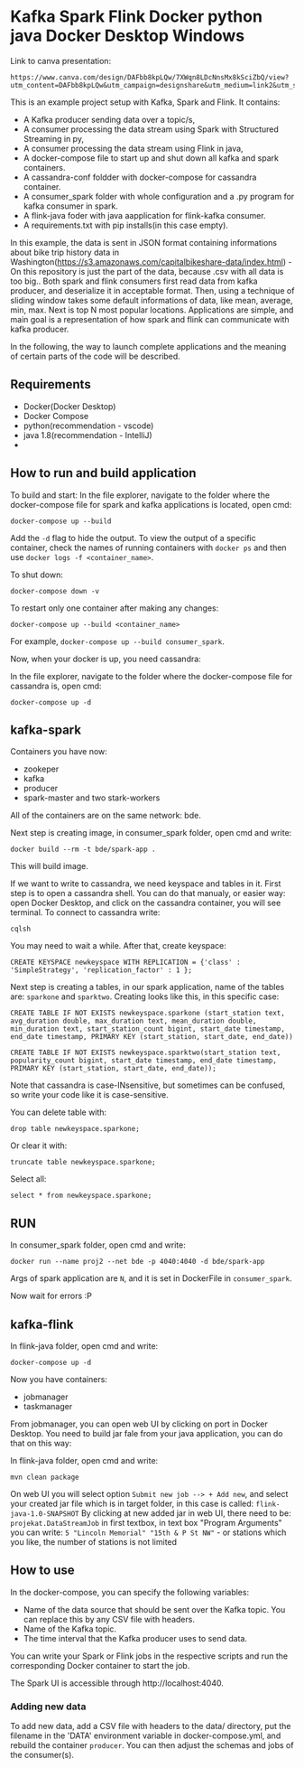 # Kafka Spark Flink Docker python java Docker Desktop Windows

Link to canva presentation:
```
https://www.canva.com/design/DAFbb8kpLQw/7XWqn8LDcNnsMx8kSciZbQ/view?utm_content=DAFbb8kpLQw&utm_campaign=designshare&utm_medium=link2&utm_source=sharebutton
```

This is an example project setup with Kafka, Spark and Flink. It contains:
* A Kafka producer sending data over a topic/s,
* A consumer processing the data stream using Spark with Structured Streaming in py,
* A consumer processing the data stream using Flink in java,
* A docker-compose file to start up and shut down all kafka and spark containers.
* A cassandra-conf foldder with docker-compose for cassandra container.
* A consumer_spark folder with whole configuration and a .py program for kafka consumer in spark.
* A flink-java foder with java aapplication for flink-kafka consumer.
* A requirements.txt with pip installs(in this case empty).

In this example, the data is sent in JSON format containing informations about bike trip history data in Washington(https://s3.amazonaws.com/capitalbikeshare-data/index.html) - On this repository is just the part of the data, because .csv with all data is too big..
Both spark and flink consumers first read data from kafka producer, and deserialize it in acceptable format. Then, using a technique of sliding window
takes some default informations of data, like mean, average, min, max. Next is top N most popular locations.
Applications are simple, and main goal is a representation of how spark and flink can communicate with kafka producer.

In the following, the way to launch complete applications and the meaning of certain parts of the code will be described.

## Requirements
* Docker(Docker Desktop)
* Docker Compose
* python(recommendation - vscode)
* java 1.8(recommendation - IntelliJ)
* 
## How to run and build application 
To build and start:
In the file explorer, navigate to the folder where the docker-compose file for spark and kafka applications is located, open cmd:
```
docker-compose up --build
```
Add the `-d` flag to hide the output. To view the output of a specific container, check the names of running containers with `docker ps` and then use `docker logs -f <container_name>`.

To shut down:

```
docker-compose down -v
```

To restart only one container after making any changes:

```
docker-compose up --build <container_name>
```
For example, `docker-compose up --build consumer_spark`.

Now, when your docker is up, you need cassandra:

In the file explorer, navigate to the folder where the docker-compose file for cassandra is, open cmd:
```
docker-compose up -d
```
## kafka-spark
Containers you have now:
* zookeper
* kafka
* producer
* spark-master and two stark-workers

All of the containers are on the same network: bde.

Next step is creating image, in consumer_spark folder, open cmd and write:
```
docker build --rm -t bde/spark-app .
```
This will build image.

If we want to write to cassandra, we need keyspace and tables in it.
First step is to open a cassandra shell. You can do that manualy, or easier way:
open Docker Desktop, and click on the cassandra container, you will see terminal.
To connect to cassandra write:
```
cqlsh
```
You may need to wait a while.
After that, create keyspace:
```
CREATE KEYSPACE newkeyspace WITH REPLICATION = {'class' : 'SimpleStrategy', 'replication_factor' : 1 };
```
Next step is creating a tables, in our spark application, name of the tables are: `sparkone` and `sparktwo`.
Creating looks like this, in this specific case:
```
CREATE TABLE IF NOT EXISTS newkeyspace.sparkone (start_station text, avg_duration double, max_duration text, mean_duration double, min_duration text, start_station_count bigint, start_date timestamp, end_date timestamp, PRIMARY KEY (start_station, start_date, end_date))

CREATE TABLE IF NOT EXISTS newkeyspace.sparktwo(start_station text, popularity_count bigint, start_date timestamp, end_date timestamp, PRIMARY KEY (start_station, start_date, end_date));
```
Note that cassandra is case-INsensitive, but sometimes can be confused, so write your code like it is case-sensitive.

You can delete table with:
```
drop table newkeyspace.sparkone;
```
Or clear it with:
```
truncate table newkeyspace.sparkone;
```
Select all:
```
select * from newkeyspace.sparkone;
```

## RUN
In consumer_spark folder, open cmd and write:
```
docker run --name proj2 --net bde -p 4040:4040 -d bde/spark-app
```
Args of spark application are `N`, and it is set in DockerFile in `consumer_spark`.

Now wait for errors :P

## kafka-flink
In flink-java folder, open cmd and write:
```
docker-compose up -d
```
Now you have containers:
* jobmanager
* taskmanager

From jobmanager, you can open web UI by clicking on port in Docker Desktop.
You need to build jar fale from your java application, you can do that on this way:

In flink-java folder, open cmd and write:
```
mvn clean package
```
On web UI you will select option `Submit new job --> + Add new`, and select your created jar file which is in target folder,
in this case is called: `flink-java-1.0-SNAPSHOT`
By clicking at new added jar in web UI, there need to be: `projekat.DataStreamJob` in first textbox,
in text box "Program Arguments" you can write: `5 "Lincoln Memorial" "15th & P St NW"` - or stations which you like, the number of stations is not limited



## How to use
In the docker-compose, you can specify the following variables:
* Name of the data source that should be sent over the Kafka topic. You can replace this by any CSV file with headers.
* Name of the Kafka topic.
* The time interval that the Kafka producer uses to send data.

You can write your Spark or Flink jobs in the respective scripts and run the corresponding Docker container to start the job.

The Spark UI is accessible through http://localhost:4040.

### Adding new data
To add new data, add a CSV file with headers to the data/ directory, put the filename in the 'DATA' environment variable in docker-compose.yml, and rebuild the container `producer`. You can then adjust the schemas and jobs of the consumer(s).
